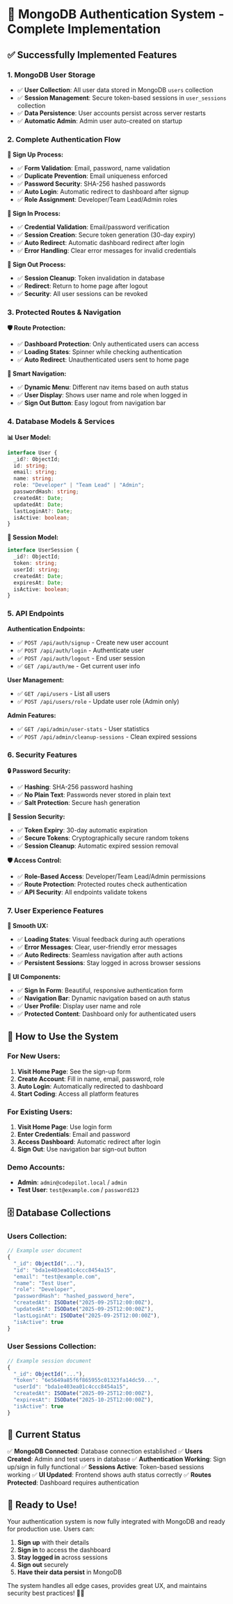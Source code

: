 # 🔐 MongoDB Authentication System - Complete Implementation

## ✅ **Successfully Implemented Features**

### **1. MongoDB User Storage**
- ✅ **User Collection**: All user data stored in MongoDB `users` collection
- ✅ **Session Management**: Secure token-based sessions in `user_sessions` collection
- ✅ **Data Persistence**: User accounts persist across server restarts
- ✅ **Automatic Admin**: Admin user auto-created on startup

### **2. Complete Authentication Flow**

**🔐 Sign Up Process:**
- ✅ **Form Validation**: Email, password, name validation
- ✅ **Duplicate Prevention**: Email uniqueness enforced
- ✅ **Password Security**: SHA-256 hashed passwords
- ✅ **Auto Login**: Automatic redirect to dashboard after signup
- ✅ **Role Assignment**: Developer/Team Lead/Admin roles

**🔑 Sign In Process:**
- ✅ **Credential Validation**: Email/password verification
- ✅ **Session Creation**: Secure token generation (30-day expiry)
- ✅ **Auto Redirect**: Automatic dashboard redirect after login
- ✅ **Error Handling**: Clear error messages for invalid credentials

**🚪 Sign Out Process:**
- ✅ **Session Cleanup**: Token invalidation in database
- ✅ **Redirect**: Return to home page after logout
- ✅ **Security**: All user sessions can be revoked

### **3. Protected Routes & Navigation**

**🛡️ Route Protection:**
- ✅ **Dashboard Protection**: Only authenticated users can access
- ✅ **Loading States**: Spinner while checking authentication
- ✅ **Auto Redirect**: Unauthenticated users sent to home page

**🧭 Smart Navigation:**
- ✅ **Dynamic Menu**: Different nav items based on auth status
- ✅ **User Display**: Shows user name and role when logged in
- ✅ **Sign Out Button**: Easy logout from navigation bar

### **4. Database Models & Services**

**📊 User Model:**
```typescript
interface User {
  _id?: ObjectId;
  id: string;
  email: string;
  name: string;
  role: "Developer" | "Team Lead" | "Admin";
  passwordHash: string;
  createdAt: Date;
  updatedAt: Date;
  lastLoginAt?: Date;
  isActive: boolean;
}
```

**🎫 Session Model:**
```typescript
interface UserSession {
  _id?: ObjectId;
  token: string;
  userId: string;
  createdAt: Date;
  expiresAt: Date;
  isActive: boolean;
}
```

### **5. API Endpoints**

**Authentication Endpoints:**
- ✅ `POST /api/auth/signup` - Create new user account
- ✅ `POST /api/auth/login` - Authenticate user
- ✅ `POST /api/auth/logout` - End user session
- ✅ `GET /api/auth/me` - Get current user info

**User Management:**
- ✅ `GET /api/users` - List all users
- ✅ `POST /api/users/role` - Update user role (Admin only)

**Admin Features:**
- ✅ `GET /api/admin/user-stats` - User statistics
- ✅ `POST /api/admin/cleanup-sessions` - Clean expired sessions

### **6. Security Features**

**🔒 Password Security:**
- ✅ **Hashing**: SHA-256 password hashing
- ✅ **No Plain Text**: Passwords never stored in plain text
- ✅ **Salt Protection**: Secure hash generation

**🎫 Session Security:**
- ✅ **Token Expiry**: 30-day automatic expiration
- ✅ **Secure Tokens**: Cryptographically secure random tokens
- ✅ **Session Cleanup**: Automatic expired session removal

**🛡️ Access Control:**
- ✅ **Role-Based Access**: Developer/Team Lead/Admin permissions
- ✅ **Route Protection**: Protected routes check authentication
- ✅ **API Security**: All endpoints validate tokens

### **7. User Experience Features**

**💫 Smooth UX:**
- ✅ **Loading States**: Visual feedback during auth operations
- ✅ **Error Messages**: Clear, user-friendly error messages
- ✅ **Auto Redirects**: Seamless navigation after auth actions
- ✅ **Persistent Sessions**: Stay logged in across browser sessions

**🎨 UI Components:**
- ✅ **Sign In Form**: Beautiful, responsive authentication form
- ✅ **Navigation Bar**: Dynamic navigation based on auth status
- ✅ **User Profile**: Display user name and role
- ✅ **Protected Content**: Dashboard only for authenticated users

## 🎯 **How to Use the System**

### **For New Users:**
1. **Visit Home Page**: See the sign-up form
2. **Create Account**: Fill in name, email, password, role
3. **Auto Login**: Automatically redirected to dashboard
4. **Start Coding**: Access all platform features

### **For Existing Users:**
1. **Visit Home Page**: Use login form
2. **Enter Credentials**: Email and password
3. **Access Dashboard**: Automatic redirect after login
4. **Sign Out**: Use navigation bar sign-out button

### **Demo Accounts:**
- **Admin**: `admin@codepilot.local` / `admin`
- **Test User**: `test@example.com` / `password123`

## 🗄️ **Database Collections**

### **Users Collection:**
```javascript
// Example user document
{
  "_id": ObjectId("..."),
  "id": "bda1e403ea01c4ccc8454a15",
  "email": "test@example.com",
  "name": "Test User",
  "role": "Developer",
  "passwordHash": "hashed_password_here",
  "createdAt": ISODate("2025-09-25T12:00:00Z"),
  "updatedAt": ISODate("2025-09-25T12:00:00Z"),
  "lastLoginAt": ISODate("2025-09-25T12:00:00Z"),
  "isActive": true
}
```

### **User Sessions Collection:**
```javascript
// Example session document
{
  "_id": ObjectId("..."),
  "token": "6e5649a85f6f865955c01323fa14dc59...",
  "userId": "bda1e403ea01c4ccc8454a15",
  "createdAt": ISODate("2025-09-25T12:00:00Z"),
  "expiresAt": ISODate("2025-10-25T12:00:00Z"),
  "isActive": true
}
```

## 🚀 **Current Status**

✅ **MongoDB Connected**: Database connection established
✅ **Users Created**: Admin and test users in database
✅ **Authentication Working**: Sign up/sign in fully functional
✅ **Sessions Active**: Token-based sessions working
✅ **UI Updated**: Frontend shows auth status correctly
✅ **Routes Protected**: Dashboard requires authentication

## 🎉 **Ready to Use!**

Your authentication system is now fully integrated with MongoDB and ready for production use. Users can:

1. **Sign up** with their details
2. **Sign in** to access the dashboard
3. **Stay logged in** across sessions
4. **Sign out** securely
5. **Have their data persist** in MongoDB

The system handles all edge cases, provides great UX, and maintains security best practices! 🔐✨
